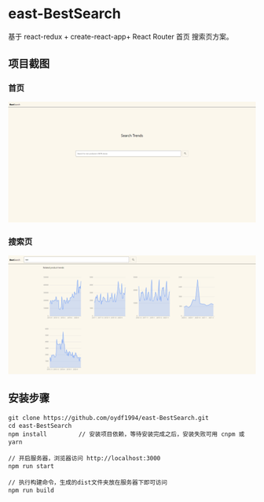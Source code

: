 # east-BestSearch



基于 react-redux + create-react-app+ React Router 首页 搜索页方案。


## 项目截图

### 首页

![Image text](https://raw.githubusercontent.com/oydf1994/east-BestSearch/master/screenshots/screencapture-localhost-3000-2023-02-01-10_13_22.png)

### 搜索页

![Image text](https://raw.githubusercontent.com/oydf1994/east-BestSearch/master/screenshots/screencapture-localhost-3000-search-test-2023-02-01-10_13_36.png)




## 安装步骤

```
git clone https://github.com/oydf1994/east-BestSearch.git     
cd east-BestSearch    
npm install         // 安装项目依赖，等待安装完成之后，安装失败可用 cnpm 或 yarn

// 开启服务器，浏览器访问 http://localhost:3000
npm run start

// 执行构建命令，生成的dist文件夹放在服务器下即可访问
npm run build
```

